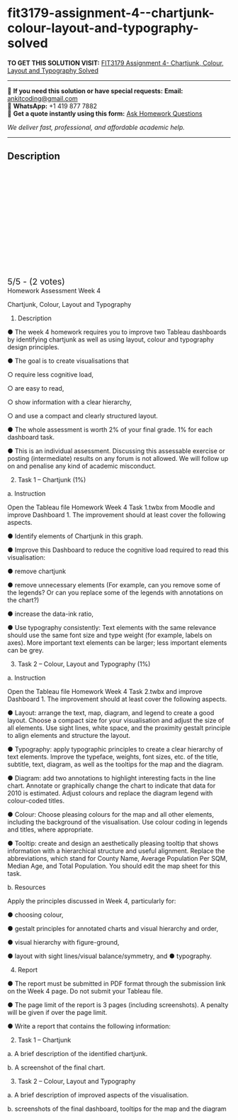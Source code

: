 # fit3179-assignment-4--chartjunk-colour-layout-and-typography-solved
**TO GET THIS SOLUTION VISIT:** [FIT3179 Assignment 4- Chartjunk, Colour, Layout and Typography Solved](https://www.ankitcodinghub.com/product/fit3179-data-visualisation-solved-2/)


---

📩 **If you need this solution or have special requests:** **Email:** ankitcoding@gmail.com  
📱 **WhatsApp:** +1 419 877 7882  
📄 **Get a quote instantly using this form:** [Ask Homework Questions](https://www.ankitcodinghub.com/services/ask-homework-questions/)

*We deliver fast, professional, and affordable academic help.*

---

<h2>Description</h2>



<div class="kk-star-ratings kksr-auto kksr-align-center kksr-valign-top" data-payload="{&quot;align&quot;:&quot;center&quot;,&quot;id&quot;:&quot;119411&quot;,&quot;slug&quot;:&quot;default&quot;,&quot;valign&quot;:&quot;top&quot;,&quot;ignore&quot;:&quot;&quot;,&quot;reference&quot;:&quot;auto&quot;,&quot;class&quot;:&quot;&quot;,&quot;count&quot;:&quot;2&quot;,&quot;legendonly&quot;:&quot;&quot;,&quot;readonly&quot;:&quot;&quot;,&quot;score&quot;:&quot;5&quot;,&quot;starsonly&quot;:&quot;&quot;,&quot;best&quot;:&quot;5&quot;,&quot;gap&quot;:&quot;4&quot;,&quot;greet&quot;:&quot;Rate this product&quot;,&quot;legend&quot;:&quot;5\/5 - (2 votes)&quot;,&quot;size&quot;:&quot;24&quot;,&quot;title&quot;:&quot;FIT3179 Assignment 4- Chartjunk, Colour, Layout and Typography Solved&quot;,&quot;width&quot;:&quot;138&quot;,&quot;_legend&quot;:&quot;{score}\/{best} - ({count} {votes})&quot;,&quot;font_factor&quot;:&quot;1.25&quot;}">

<div class="kksr-stars">

<div class="kksr-stars-inactive">
            <div class="kksr-star" data-star="1" style="padding-right: 4px">


<div class="kksr-icon" style="width: 24px; height: 24px;"></div>
        </div>
            <div class="kksr-star" data-star="2" style="padding-right: 4px">


<div class="kksr-icon" style="width: 24px; height: 24px;"></div>
        </div>
            <div class="kksr-star" data-star="3" style="padding-right: 4px">


<div class="kksr-icon" style="width: 24px; height: 24px;"></div>
        </div>
            <div class="kksr-star" data-star="4" style="padding-right: 4px">


<div class="kksr-icon" style="width: 24px; height: 24px;"></div>
        </div>
            <div class="kksr-star" data-star="5" style="padding-right: 4px">


<div class="kksr-icon" style="width: 24px; height: 24px;"></div>
        </div>
    </div>

<div class="kksr-stars-active" style="width: 138px;">
            <div class="kksr-star" style="padding-right: 4px">


<div class="kksr-icon" style="width: 24px; height: 24px;"></div>
        </div>
            <div class="kksr-star" style="padding-right: 4px">


<div class="kksr-icon" style="width: 24px; height: 24px;"></div>
        </div>
            <div class="kksr-star" style="padding-right: 4px">


<div class="kksr-icon" style="width: 24px; height: 24px;"></div>
        </div>
            <div class="kksr-star" style="padding-right: 4px">


<div class="kksr-icon" style="width: 24px; height: 24px;"></div>
        </div>
            <div class="kksr-star" style="padding-right: 4px">


<div class="kksr-icon" style="width: 24px; height: 24px;"></div>
        </div>
    </div>
</div>


<div class="kksr-legend" style="font-size: 19.2px;">
            5/5 - (2 votes)    </div>
    </div>
Homework Assessment Week 4

Chartjunk, Colour, Layout and Typography

1. Description

● The week 4 homework requires you to improve two Tableau dashboards by identifying chartjunk as well as using layout, colour and typography design principles.

● The goal is to create visualisations that

○ require less cognitive load,

○ are easy to read,

○ show information with a clear hierarchy,

○ and use a compact and clearly structured layout.

● The whole assessment is worth 2% of your final grade. 1% for each dashboard task.

● This is an individual assessment. Discussing this assessable exercise or posting (intermediate) results on any forum is not allowed. We will follow up on and penalise any kind of academic misconduct.

2. Task 1 – Chartjunk (1%)

a. Instruction

Open the Tableau file Homework Week 4 Task 1.twbx from Moodle and improve Dashboard 1. The improvement should at least cover the following aspects.

● Identify elements of Chartjunk in this graph.

● Improve this Dashboard to reduce the cognitive load required to read this visualisation:

● remove chartjunk

● remove unnecessary elements (For example, can you remove some of the legends? Or can you replace some of the legends with annotations on the chart?)

● increase the data-ink ratio,

● Use typography consistently: Text elements with the same relevance should use the same font size and type weight (for example, labels on axes). More important text elements can be larger; less important elements can be grey.

3. Task 2 – Colour, Layout and Typography (1%)

a. Instruction

Open the Tableau file Homework Week 4 Task 2.twbx and improve Dashboard 1. The improvement should at least cover the following aspects.

● Layout: arrange the text, map, diagram, and legend to create a good layout. Choose a compact size for your visualisation and adjust the size of all elements. Use sight lines, white space, and the proximity gestalt principle to align elements and structure the layout.

● Typography: apply typographic principles to create a clear hierarchy of text elements. Improve the typeface, weights, font sizes, etc. of the title, subtitle, text, diagram, as well as the tooltips for the map and the diagram.

● Diagram: add two annotations to highlight interesting facts in the line chart. Annotate or graphically change the chart to indicate that data for 2010 is estimated. Adjust colours and replace the diagram legend with colour-coded titles.

● Colour: Choose pleasing colours for the map and all other elements, including the background of the visualisation. Use colour coding in legends and titles, where appropriate.

● Tooltip: create and design an aesthetically pleasing tooltip that shows information with a hierarchical structure and useful alignment. Replace the abbreviations, which stand for County Name, Average Population Per SQM, Median Age, and Total Population. You should edit the map sheet for this task.

b. Resources

Apply the principles discussed in Week 4, particularly for:

● choosing colour,

● gestalt principles for annotated charts and visual hierarchy and order,

● visual hierarchy with figure-ground,

● layout with sight lines/visual balance/symmetry, and ● typography.

4. Report

● The report must be submitted in PDF format through the submission link on the Week 4 page. Do not submit your Tableau file.

● The page limit of the report is 3 pages (including screenshots). A penalty will be given if over the page limit.

● Write a report that contains the following information:

2. Task 1 – Chartjunk

a. A brief description of the identified chartjunk.

b. A screenshot of the final chart.

3. Task 2 – Colour, Layout and Typography

a. A brief description of improved aspects of the visualisation.

b. screenshots of the final dashboard, tooltips for the map and the diagram
